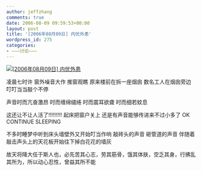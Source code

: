 ```yaml
---
author: jeffzhang
comments: true
date: 2006-08-09 09:59:53+00:00
layout: post
title: '[2006年08月09日] 内忧外患'
wordpress_id: 275
categories:
- ———讨论———
---
```


[![[2006年08月09日] 内忧外患](http://simg.sinajs.cn/blog7style/images/common/sg_trans.gif)](http://photo.blog.sina.com.cn/showpic.html#blogid=57f943110100049w&url=http://static1.photo.sina.com.cn/orignal/57f9431155ab695939370)

凌晨七时许
 窗外噪音大作
 推窗观瞧
 原来楼前在拆一座烟囱
 数名工人在烟囱旁边叮叮当当敲个不停

声音时而亢奋激昂
 时而缠绵缱绻
 时而震耳欲聋
 时而细若蚊息

这还让不让人活了!!!!!!!!!
 起床把窗户关上
 还是有声音能够传进来不过小多了
 OK CONTINUE SLEEPING

不多时睡梦中听到床头墙壁外又开始叮当作响
 敲砖头的声音
 砸管道的声音
 伴随着敲击声头上的天花板开始往下掉白花花的墙灰

故天将降大任于斯人也，必先苦其心志，劳其筋骨，饿其体肤，空乏其身，行拂乱其所为，所以动心忍性，曾益其所不能
